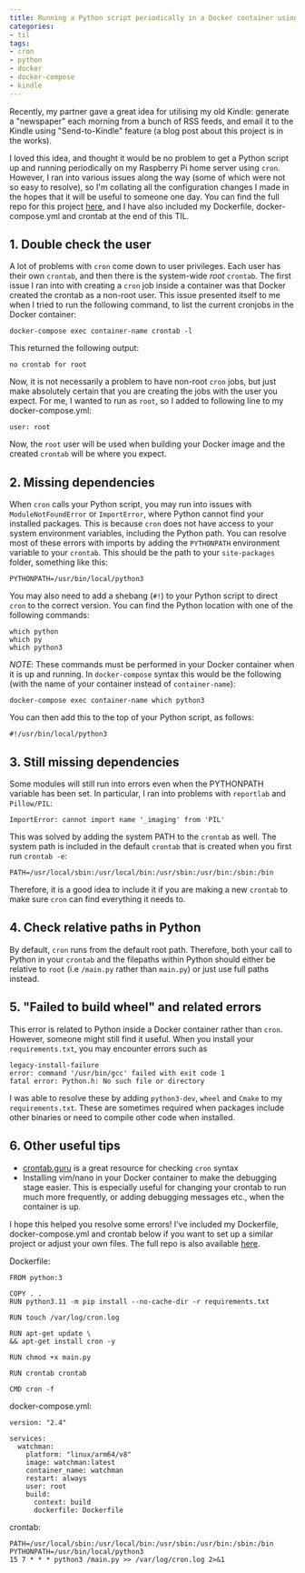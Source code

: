 ```yaml
---
title: Running a Python script periodically in a Docker container using cron
categories:
- til
tags:
- cron
- python
- docker
- docker-compose
- kindle
---
```


Recently, my partner gave a great idea for utilising my old Kindle: generate a "newspaper" each morning from a bunch of RSS feeds, and email it to the Kindle using "Send-to-Kindle" feature (a blog post about this project is in the works).

I loved this idea, and thought it would be no problem to get a Python script up and running periodically on my Raspberry Pi home server using `cron`. However, I ran into various issues along the way (some of which were not so easy to resolve), so I'm collating all the configuration changes I made in the hopes that it will be useful to someone one day. You can find the full repo for this project [here](https://github.com/andrwcnln/watchman), and I have also included my Dockerfile, docker-compose.yml and crontab at the end of this TIL.

## 1. Double check the user

A lot of problems with `cron` come down to user privileges. Each user has their own `crontab`, and then there is the system-wide *root* `crontab`. The first issue I ran into with creating a `cron` job inside a container was that Docker created the crontab as a non-root user. This issue presented itself to me when I tried to run the following command, to  list the current cronjobs in the Docker container:
```
docker-compose exec container-name crontab -l
```
This returned the following output:
```
no crontab for root
```
Now, it is not necessarily a problem to have non-root `cron` jobs, but just make absolutely certain that you are creating the jobs with the user you expect. For me, I wanted to run as `root`, so I added to following line to my docker-compose.yml:
```
user: root
``` 
Now, the `root` user will be used when building your Docker image and the created `crontab` will be where you expect.

## 2. Missing dependencies
When `cron` calls your Python script, you may run into issues with `ModuleNotFoundError` or `ImportError`, where Python cannot find your installed packages. This is because `cron` does not have access to your system environment variables, including the Python path. You can resolve most of these errors with imports by adding the `PYTHONPATH` environment variable to your `crontab`. This should be the path to your `site-packages` folder, something like this:
```
PYTHONPATH=/usr/bin/local/python3
```
You may also need to add a shebang (`#!`) to your Python script to direct `cron` to the correct version. You can find the Python location with one of the following commands:
```
which python
which py
which python3
```
*NOTE*: These commands must be performed in your Docker container when it is up and running. In `docker-compose` syntax this would be the following (with the name of your container instead of `container-name`):
```
docker-compose exec container-name which python3
```
You can then add this to the top of your Python script, as follows:
```
#!/usr/bin/local/python3
```
## 3. Still missing dependencies
Some modules will still run into errors even when the PYTHONPATH variable has been set. In particular, I ran into problems with `reportlab` and `Pillow/PIL`:
```
ImportError: cannot import name '_imaging' from 'PIL'
```
This was solved by adding the system PATH to the `crontab` as well. The system path is included in the default `crontab` that is created when you first run `crontab -e`:
```
PATH=/usr/local/sbin:/usr/local/bin:/usr/sbin:/usr/bin:/sbin:/bin
```
Therefore, it is a good idea to include it if you are making a new `crontab` to make sure `cron` can find everything it needs to. 

## 4. Check relative paths in Python
By default, `cron` runs from the default root path. Therefore, both your call to Python in your `crontab` and the filepaths within Python should either be relative to `root` (i.e `/main.py` rather than `main.py`) or just use full paths instead.

## 5. "Failed to build wheel" and related errors
This error is related to Python inside a Docker container rather than `cron`. However, someone might still find it useful. When you install your `requirements.txt`, you may encounter errors such as 
```
legacy-install-failure
error: command '/usr/bin/gcc' failed with exit code 1
fatal error: Python.h: No such file or directory
```
I was able to resolve these by adding `python3-dev`, `wheel` and `Cmake` to my `requirements.txt`. These are sometimes required when packages include other binaries or need to compile other code when installed.

## 6. Other useful tips
- [crontab.guru](https://crontab.guru) is a great resource for checking `cron` syntax
- Installing vim/nano in your Docker container to make the debugging stage easier. This is especially useful for changing your crontab to run much more frequently, or adding debugging messages etc., when the container is up.

I hope this helped you resolve some errors! I've included my Dockerfile, docker-compose.yml and crontab below if you want to set up a similar project or adjust your own files. The full repo is also available [here](https://github.com/andrwcnln/watchman).

Dockerfile:
```
FROM python:3

COPY . .
RUN python3.11 -m pip install --no-cache-dir -r requirements.txt

RUN touch /var/log/cron.log

RUN apt-get update \  
&& apt-get install cron -y

RUN chmod +x main.py

RUN crontab crontab 

CMD cron -f
```
docker-compose.yml:
```
version: "2.4"

services:
  watchman:
    platform: "linux/arm64/v8"
    image: watchman:latest
    container_name: watchman
    restart: always
    user: root
    build:
      context: build
      dockerfile: Dockerfile
```
crontab:
```
PATH=/usr/local/sbin:/usr/local/bin:/usr/sbin:/usr/bin:/sbin:/bin
PYTHONPATH=/usr/bin/local/python3
15 7 * * * python3 /main.py >> /var/log/cron.log 2>&1

```